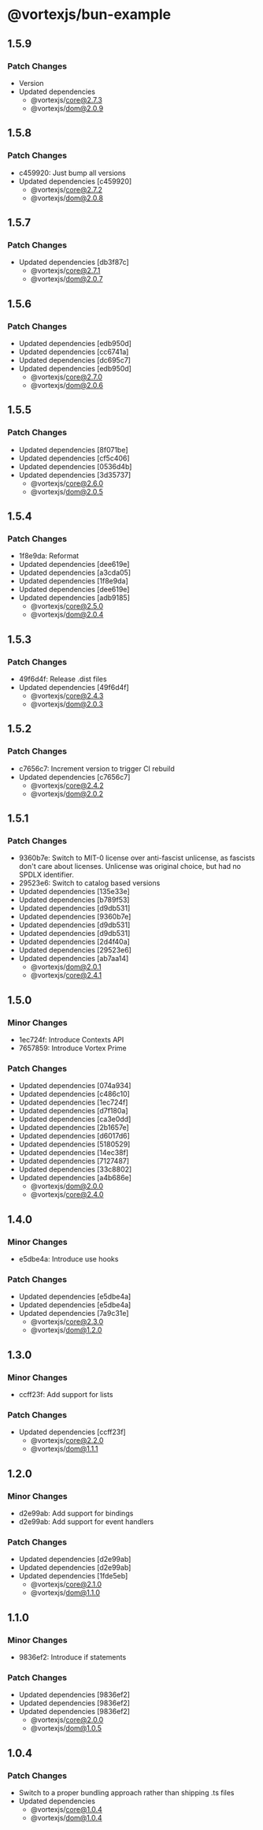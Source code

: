# @vortexjs/bun-example

## 1.5.9

### Patch Changes

- Version
- Updated dependencies
  - @vortexjs/core@2.7.3
  - @vortexjs/dom@2.0.9

## 1.5.8

### Patch Changes

- c459920: Just bump all versions
- Updated dependencies [c459920]
  - @vortexjs/core@2.7.2
  - @vortexjs/dom@2.0.8

## 1.5.7

### Patch Changes

- Updated dependencies [db3f87c]
  - @vortexjs/core@2.7.1
  - @vortexjs/dom@2.0.7

## 1.5.6

### Patch Changes

- Updated dependencies [edb950d]
- Updated dependencies [cc6741a]
- Updated dependencies [dc695c7]
- Updated dependencies [edb950d]
  - @vortexjs/core@2.7.0
  - @vortexjs/dom@2.0.6

## 1.5.5

### Patch Changes

- Updated dependencies [8f071be]
- Updated dependencies [cf5c406]
- Updated dependencies [0536d4b]
- Updated dependencies [3d35737]
  - @vortexjs/core@2.6.0
  - @vortexjs/dom@2.0.5

## 1.5.4

### Patch Changes

- 1f8e9da: Reformat
- Updated dependencies [dee619e]
- Updated dependencies [a3cda05]
- Updated dependencies [1f8e9da]
- Updated dependencies [dee619e]
- Updated dependencies [adb9185]
  - @vortexjs/core@2.5.0
  - @vortexjs/dom@2.0.4

## 1.5.3

### Patch Changes

- 49f6d4f: Release .dist files
- Updated dependencies [49f6d4f]
  - @vortexjs/core@2.4.3
  - @vortexjs/dom@2.0.3

## 1.5.2

### Patch Changes

- c7656c7: Increment version to trigger CI rebuild
- Updated dependencies [c7656c7]
  - @vortexjs/core@2.4.2
  - @vortexjs/dom@2.0.2

## 1.5.1

### Patch Changes

- 9360b7e: Switch to MIT-0 license over anti-fascist unlicense, as fascists don't care about licenses. Unlicense was original choice, but had no SPDLX identifier.
- 29523e6: Switch to catalog based versions
- Updated dependencies [135e33e]
- Updated dependencies [b789f53]
- Updated dependencies [d9db531]
- Updated dependencies [9360b7e]
- Updated dependencies [d9db531]
- Updated dependencies [d9db531]
- Updated dependencies [2d4f40a]
- Updated dependencies [29523e6]
- Updated dependencies [ab7aa14]
  - @vortexjs/dom@2.0.1
  - @vortexjs/core@2.4.1

## 1.5.0

### Minor Changes

- 1ec724f: Introduce Contexts API
- 7657859: Introduce Vortex Prime

### Patch Changes

- Updated dependencies [074a934]
- Updated dependencies [c486c10]
- Updated dependencies [1ec724f]
- Updated dependencies [d7f180a]
- Updated dependencies [ca3e0dd]
- Updated dependencies [2b1657e]
- Updated dependencies [d6017d6]
- Updated dependencies [5180529]
- Updated dependencies [14ec38f]
- Updated dependencies [7127487]
- Updated dependencies [33c8802]
- Updated dependencies [a4b686e]
  - @vortexjs/dom@2.0.0
  - @vortexjs/core@2.4.0

## 1.4.0

### Minor Changes

- e5dbe4a: Introduce use hooks

### Patch Changes

- Updated dependencies [e5dbe4a]
- Updated dependencies [e5dbe4a]
- Updated dependencies [7a9c31e]
  - @vortexjs/core@2.3.0
  - @vortexjs/dom@1.2.0

## 1.3.0

### Minor Changes

- ccff23f: Add support for lists

### Patch Changes

- Updated dependencies [ccff23f]
  - @vortexjs/core@2.2.0
  - @vortexjs/dom@1.1.1

## 1.2.0

### Minor Changes

- d2e99ab: Add support for bindings
- d2e99ab: Add support for event handlers

### Patch Changes

- Updated dependencies [d2e99ab]
- Updated dependencies [d2e99ab]
- Updated dependencies [1fde5eb]
  - @vortexjs/core@2.1.0
  - @vortexjs/dom@1.1.0

## 1.1.0

### Minor Changes

- 9836ef2: Introduce if statements

### Patch Changes

- Updated dependencies [9836ef2]
- Updated dependencies [9836ef2]
- Updated dependencies [9836ef2]
  - @vortexjs/core@2.0.0
  - @vortexjs/dom@1.0.5

## 1.0.4

### Patch Changes

- Switch to a proper bundling approach rather than shipping .ts files
- Updated dependencies
  - @vortexjs/core@1.0.4
  - @vortexjs/dom@1.0.4
